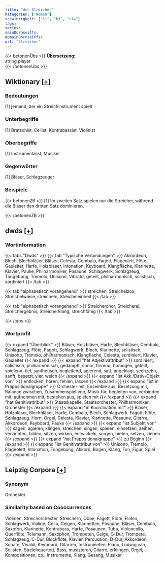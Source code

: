 ```yaml
---
title: "der Streicher"
kategorien: ["Nomen"]
schwierigkeit: ["k1", "h3", "r14"]
tags:
series:
mainDornseiffs:
domainDornseiffs:
url: "Streicher"
---
```


{{< betonenÜbs >}}
**Übersetzung:**  
string player  
{{< /betonenÜbs >}}

## Wiktionary [[+](https://de.wiktionary.org/wiki/Streicher)]

### Bedeutungen
[1] jemand, der ein Streichinstrument spielt  

### Unterbegriffe
[1] Bratschist, Cellist, Kontrabassist, Violinist  

### Oberbegriffe
[1] Instrumentalist, Musiker  

### Gegenwörter
[1] Bläser, Schlagzeuger  

### Beispiele
{{< betonenZB >}}
[1] Im zweiten Satz spielen nur die Streicher, während die Bläser den dritten Satz dominieren.  

{{< /betonenZB >}}


## dwds [[+](https://www.dwds.de/wb/Streicher)]

### Wortinformation
{{< tabs "Dwds" >}}
{{< tab "Typische Verbindungen" >}}
Akkordeon, Blech, Blechbläser, Bläser, Celesta, Cembalo, Fagott, Flageolett, Flöte, Gauleiter, Harfe, Holzbläser, Intonation, Keyboard, Klangfläche, Klarinette, Klavier, Pauke, Philharmoniker, Posaune, Schlagwerk, Schlagzeug, Tongebung, Tremolo, Unisono, Vibrato, geteilt, philharmonisch, solistisch, sordiniert
{{< /tab >}}

{{< tab "alphabetisch vorangehend" >}}
streichen, Streichelzoo, Streichelwiese, streicheln, Streicheleinheit
{{< /tab >}}

{{< tab "alphabetisch vorangehend" >}}
Streicherchor, Streicherei, Streichergebnis, Streicherklang, streichfähig
{{< /tab >}}

{{< /tabs >}}

### Wortprofil
{{< expand "Überblick" >}} Bläser, Holzbläser, Harfe, Blechbläser, Cembalo, Schlagzeug, Flöte, Fagott, Schlagwerk, Blech, Klarinette, solistisch, Unisono, Tremolo, philharmonisch, Klangfläche, Celesta, sordiniert, Klavier, Gauleiter {{< /expand >}}
{{< expand "hat Adjektivattribut" >}} sordiniert, solistisch, philharmonisch, gedämpft, sonor, flirrend, homogen, geteilt, spielend, tief, synthetisch, begleitend, agierend, satt, angeklagt, sechzehn, sanft, besetzt, vier, weich {{< /expand >}}
{{< expand "ist Akk./Dativ-Objekt von" >}} entlocken, hören, fehlen, lassen {{< /expand >}}
{{< expand "ist in Präpositionalgruppe" >}} Orchester mit, Ensemble aus, Besetzung mit, Balance zwischen, Zusammenspiel von, Musik für, begleiten von, verbinden mit, aufnehmen mit, bestehen aus, spielen mit {{< /expand >}}
{{< expand "hat Genitivattribut" >}} Staatskapelle, Staatsorchester, Philharmoniker, Orchester {{< /expand >}}
{{< expand "in Koordination mit" >}} Bläser, Holzbläser, Blechbläser, Harfe, Cembalo, Blech, Schlagwerk, Fagott, Flöte, Schlagzeug, Horn, Orgel, Celesta, Klavier, Klarinette, Posaune, Gitarre, Akkordeon, Keyboard, Pauke {{< /expand >}}
{{< expand "ist Subjekt von" >}} sägen, agieren, klingen, streichen, singen, spielen, einsetzen, zeihen, verzichten, bilden, sitzen, wirken, entwickeln, sorgen, bieten, setzen, ziehen {{< /expand >}}
{{< expand "hat Präpositionalgruppe" >}} zu Beginn {{< /expand >}}
{{< expand "ist Genitivattribut von" >}} Unisono, Tremolo, Flageolett, Intonation, Tongebung, Akkord, Bogen, Klang, Ton, Figur, Spiel {{< /expand >}}

## Leipzig Corpora [[+](https://corpora.uni-leipzig.de/en/res?word=Streicher&corpusId=deu_newscrawl-public_2018)]


### Synonym
Orchester


### Similarity based on Cooccurrences
Violinen, Streichorchester, Streichern, Oboe, Fagott, Flöte, Flöten, Schlagwerk, Violine, Cello, Geigen, Klarinetten, Posaune, Bläser, Cembalo, Saxofon, Klarinette, Kontrabass, Harfe, Posaunen, Tuba, Violoncello, Querflöte, Telemann, Saxophon, Trompeten, Geige, G-Dur, Trompete, Schlagzeug, C-Dur, Blockflöte, Klavier, Percussion, D-Dur, Akkordeon, Sonate, Vivaldi, Keyboard, Gitarren, Instrumenten, Piano, Ludwig van, Solisten, Streichquartett, Bass, musizieren, Gitarre, erklingen, Orgel, Kompositionen, op., Instrumente, Klang, Gesang, Musiker

